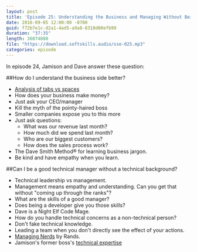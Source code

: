 ```yaml
---
layout: post
title: 'Episode 25: Understanding the Business and Managing Without Being a Developer'
date: 2016-09-05 12:00:00 -0700
guid: f72b7e1c-d2a1-4ad5-a9a8-8318d00efb99
duration: "37:35"
length: 36074880
file: "https://download.softskills.audio/sse-025.mp3"
categories: episode
---
```


In episode 24, Jamison and  Dave answer these question:

##How do I understand the business side better?

* [Analysis of tabs vs spaces](https://medium.com/@hoffa/400-000-github-repositories-1-billion-files-14-terabytes-of-code-spaces-or-tabs-7cfe0b5dd7fd#.ahv57m5mn)
* How does your business make money?
* Just ask your CEO/manager
* Kill the myth of the pointy-haired boss
* Smaller companies expose you to this more
* Just ask questions:
  * What was our revenue last month?
  * How much did we spend last month?
  * Who are our biggest customers?
  * How does the sales process work?
* The Dave Smith Method® for learning business jargon.
* Be kind and have empathy when you learn.

##Can I be a good technical manager without a technical background?

* Technical leadership vs management.
* Management means empathy and understanding. Can you get that without "coming up through the ranks"?
* What are the skills of a good manager?
* Does being a developer give you those skills?
* Dave is a Night Elf Code Mage.
* How do you handle technical concerns as a non-technical person?
* Don't fake technical knowledge.
* Leading a team when you don't directly see the effect of your actions.
* [Managing Nerds](http://randsinrepose.com/archives/managing-nerds/) by Rands.
* Jamison's former boss's [technical expertise](https://www.amazon.com/Microsoft-Object-Programming-Visual-Windows/dp/1556158998)




